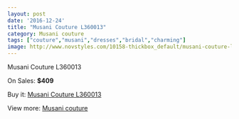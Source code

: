 ```yaml
---
layout: post
date: '2016-12-24'
title: "Musani Couture L360013"
category: Musani couture
tags: ["couture","musani","dresses","bridal","charming"]
image: http://www.novstyles.com/10158-thickbox_default/musani-couture-l360013.jpg
---
```

Musani Couture L360013

On Sales: **$409**
<a href="https://www.novstyles.com/en/musani-couture/7200-musani-couture-l360013.html"><amp-img layout="responsive" width="600" height="600" src="//www.novstyles.com/10158-thickbox_default/musani-couture-l360013.jpg" alt="Musani Couture L360013 0" /></a>
<a href="https://www.novstyles.com/en/musani-couture/7200-musani-couture-l360013.html"><amp-img layout="responsive" width="600" height="600" src="//www.novstyles.com/10159-thickbox_default/musani-couture-l360013.jpg" alt="Musani Couture L360013 1" /></a>

Buy it: [Musani Couture L360013](https://www.novstyles.com/en/musani-couture/7200-musani-couture-l360013.html "Musani Couture L360013")

View more: [Musani couture](https://www.novstyles.com/en/48-musani-couture "Musani couture")